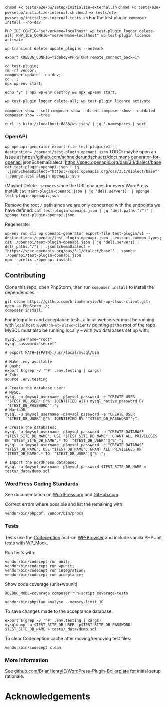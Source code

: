 


`chmod +x tests/e2e-pw/setup/initialize-external.sh`
`chmod +x tests/e2e-pw/setup/initialize-internal.sh`
`chmod +x tests/e2e-pw/setup/initialize-internal-tests.sh`
For the test plugin:
`composer install --no-dev`

`PHP_IDE_CONFIG="serverName=localhost" wp test-plugin logger delete-all; PHP_IDE_CONFIG="serverName=localhost" wp test-plugin licence activate`

```
wp transient delete update_plugins --network

export XDEBUG_CONFIG="idekey=PHPSTORM remote_connect_back=1"
```

```
cd test-plugin;
rm -rf vendor;
composer update --no-dev;
cd ..;
npx wp-env start;
```
```
echo "y" | npx wp-env destroy && npx wp-env start;
```


`wp test-plugin logger delete-all; wp test-plugin licence activate`

`composer show --self`
`composer show --direct`
`composer show --outdated`
`composer show --tree`

`curl -s http://localhost:8888/wp-json/ | jq '.namespaces | sort'`

### OpenAPI

`wp openapi-generator export-file test-plugin/v1 --destination=./openapi/test-plugin-openapi.json`
TODO: maybe open an issue at https://github.com/schneiderundschuetz/document-generator-for-openapi
jsonSchemaDialect: https://spec.openapis.org/oas/3.1/dialect/base
`cat test-plugin-openapi.json | jq '.jsonSchemaDialect="https://spec.openapis.org/oas/3.1/dialect/base"' | sponge test-plugin-openapi.json`


(Maybe) Delete `.servers` since the URL changes for every WordPress install:
`cat test-plugin-openapi.json | jq 'del(.servers)' | sponge test-plugin-openapi.json`

Remove the root `/` path since we are only concerned with the endpoints we have defined:
`cat test-plugin-openapi.json | jq 'del(.paths."/")' | sponge test-plugin-openapi.json`

Regenerate:
```
wp-env run cli wp openapi-generator export-file test-plugin/v1 --destination=./openapi/test-plugin-openapi.json --extract-common-types;
cat ./openapi/test-plugin-openapi.json | jq 'del(.servers) | del(.paths."/") | .jsonSchemaDialect = "https://spec.openapis.org/oas/3.1/dialect/base"' | sponge ./openapi/test-plugin-openapi.json
npm --prefix ./openapi install
```


## Contributing

Clone this repo, open PhpStorm, then run `composer install` to install the dependencies.

```
git clone https://github.com/brianhenryie/bh-wp-slswc-client.git;
open -a PhpStorm ./;
composer install;
```

For integration and acceptance tests, a local webserver must be running with `localhost:8080/bh-wp-slswc-client/` pointing at the root of the repo. MySQL must also be running locally – with two databases set up with:

```
mysql_username="root"
mysql_password="secret"

# export PATH=${PATH}:/usr/local/mysql/bin

# Make .env available 
# Bash:
export $(grep -v '^#' .env.testing | xargs)
# Zsh:
source .env.testing

# Create the database user:
# MySQL
mysql -u $mysql_username -p$mysql_password -e "CREATE USER '"$TEST_DB_USER"'@'%' IDENTIFIED WITH mysql_native_password BY '"$TEST_DB_PASSWORD"';";
# MariaDB
mysql -u $mysql_username -p$mysql_password -e "CREATE USER '"$TEST_DB_USER"'@'%' IDENTIFIED BY '"$TEST_DB_PASSWORD"';";

# Create the databases:
mysql -u $mysql_username -p$mysql_password -e "CREATE DATABASE "$TEST_SITE_DB_NAME"; USE "$TEST_SITE_DB_NAME"; GRANT ALL PRIVILEGES ON "$TEST_SITE_DB_NAME".* TO '"$TEST_DB_USER"'@'%';";
mysql -u $mysql_username -p$mysql_password -e "CREATE DATABASE "$TEST_DB_NAME"; USE "$TEST_DB_NAME"; GRANT ALL PRIVILEGES ON "$TEST_DB_NAME".* TO '"$TEST_DB_USER"'@'%';";

# Import the WordPress database:
mysql -u $mysql_username -p$mysql_password $TEST_SITE_DB_NAME < tests/_data/dump.sql
```

### WordPress Coding Standards

See documentation on [WordPress.org](https://make.wordpress.org/core/handbook/best-practices/coding-standards/) and [GitHub.com](https://github.com/WordPress/WordPress-Coding-Standards).

Correct errors where possible and list the remaining with:

```
vendor/bin/phpcbf; vendor/bin/phpcs
```

### Tests

Tests use the [Codeception](https://codeception.com/) add-on [WP-Browser](https://github.com/lucatume/wp-browser) and include vanilla PHPUnit tests with [WP_Mock](https://github.com/10up/wp_mock). 

Run tests with:

```
vendor/bin/codecept run unit;
vendor/bin/codecept run wpunit;
vendor/bin/codecept run integration;
vendor/bin/codecept run acceptance;
```

Show code coverage (unit+wpunit):

```
XDEBUG_MODE=coverage composer run-script coverage-tests 
```

```
vendor/bin/phpstan analyse --memory-limit 1G
```

To save changes made to the acceptance database:

```
export $(grep -v '^#' .env.testing | xargs)
mysqldump -u $TEST_SITE_DB_USER -p$TEST_SITE_DB_PASSWORD $TEST_SITE_DB_NAME > tests/_data/dump.sql
```

To clear Codeception cache after moving/removing test files:

```
vendor/bin/codecept clean
```

### More Information

See [github.com/BrianHenryIE/WordPress-Plugin-Boilerplate](https://github.com/BrianHenryIE/WordPress-Plugin-Boilerplate) for initial setup rationale. 

# Acknowledgements